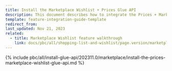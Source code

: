 ```yaml
---
title: Install the Marketplace Wishlist + Prices Glue API
description: This document describes how to integrate the Prices + Marketplace Wishlist Glue API feature into a Spryker project.
template: feature-integration-guide-template
redirect_from:
last_updated: Nov 21, 2023
related:
  - title: Marketplace Wishlist feature walkthrough
    link: docs/pbc/all/shopping-list-and-wishlist/page.version/marketplace/marketplace-wishlist-feature-overview.html
---
```


{% include pbc/all/install-glue-api/202311.0/marketplace/install-the-prices-marketplace-wishlist-glue-api.md %} <!-- To edit, see /_includes/pbc/all/install-glue-api/202311.0/marketplace/install-the-prices-marketplace-wishlist-glue-api.md -->
